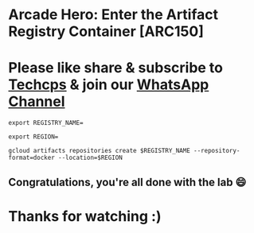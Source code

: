 
# Arcade Hero: Enter the Artifact Registry Container [ARC150]

# Please like share & subscribe to [Techcps](https://www.youtube.com/@techcps) & join our [WhatsApp Channel](https://whatsapp.com/channel/0029Va9nne147XeIFkXYv71A)

```
export REGISTRY_NAME=

export REGION=

gcloud artifacts repositories create $REGISTRY_NAME --repository-format=docker --location=$REGION
```

## Congratulations, you're all done with the lab 😄

# Thanks for watching :)

